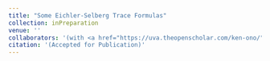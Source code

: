 ```yaml
---
title: "Some Eichler-Selberg Trace Formulas"
collection: inPreparation
venue: ''
collaborators: '(with <a href="https://uva.theopenscholar.com/ken-ono/" target=_blank>Ken Ono</a>)'
citation: '(Accepted for Publication)'
---
```


